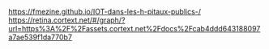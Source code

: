 https://fmezine.github.io/IOT-dans-les-h-pitaux-publics-/
	https://retina.cortext.net/#/graph/?url=https%3A%2F%2Fassets.cortext.net%2Fdocs%2Fcab4ddd643188097a7ae539f1da770b7																



  
